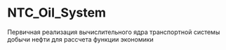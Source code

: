 # NTC_Oil_System
Первичная реализация вычислительного ядра транспортной системы добычи нефти для рассчета функции экономики
